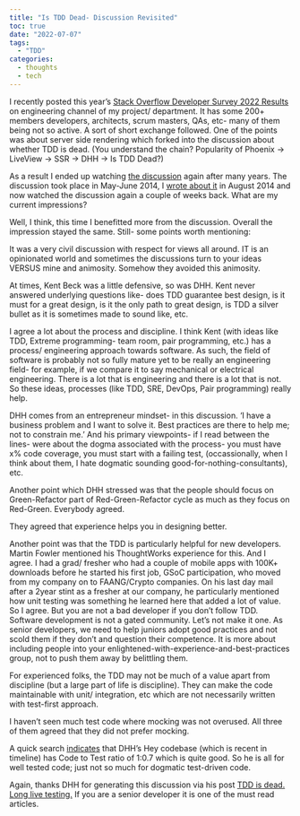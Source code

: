 ```yaml
---
title: "Is TDD Dead- Discussion Revisited"
toc: true
date: "2022-07-07"
tags: 
  - "TDD"
categories: 
  - thoughts
  - tech
---
```

I recently posted this year’s [Stack Overflow Developer Survey 2022 Results][so-survey-results-2022] on engineering channel of my project/ department. It has some 200+ members developers, architects, scrum masters, QAs, etc- many of them being not so active. A sort of short exchange followed. One of the points was about server side rendering which forked into the discussion about whether TDD is dead. (You understand the chain? Popularity of Phoenix -> LiveView -> SSR -> DHH -> Is TDD Dead?)

As a result I ended up watching [the discussion][tdd-discussion] again after many years. The discussion took place in May-June 2014, I [wrote about it][my-impression-about-orig-post] in August 2014 and now watched the discussion again a couple of weeks back. What are my current impressions?

Well, I think, this time I benefitted more from the discussion. Overall the impression stayed the same. Still- some points worth mentioning:

It was a very civil discussion with respect for views all around. IT is an opinionated world and sometimes the discussions turn to your ideas VERSUS mine and animosity. Somehow they avoided this animosity.

At times, Kent Beck was a little defensive, so was DHH. Kent never answered underlying questions like- does TDD guarantee best design, is it must for a great design, is it the only path to great design, is TDD a silver bullet as it is sometimes made to sound like, etc.

I agree a lot about the process and discipline. I think Kent (with ideas like TDD, Extreme programming- team room, pair programming, etc.) has a process/ engineering approach towards software. As such, the field of software is probably not so fully mature yet to be really an engineering field- for example, if we compare it to say mechanical or electrical engineering. There is a lot that is engineering and there is a lot that is not. So these ideas, processes (like TDD, SRE, DevOps, Pair programming) really help.

DHH comes from an entrepreneur mindset- in this discussion. ‘I have a business problem and I want to solve it. Best practices are there to help me; not to constrain me.’ And his primary viewpoints- if I read between the lines- were about the dogma associated with the process- you must have x% code coverage, you must start with a failing test, (occassionally, when I think about them, I hate dogmatic sounding good-for-nothing-consultants), etc.

Another point which DHH stressed was that the people should focus on Green-Refactor part of Red-Green-Refactor cycle as much as they focus on Red-Green. Everybody agreed.

They agreed that experience helps you in designing better.

Another point was that the TDD is particularly helpful for new developers. Martin Fowler mentioned his ThoughtWorks experience for this. And I agree. I had a grad/ fresher who had a couple of mobile apps with 100K+ downloads before he started his first job, GSoC participation, who moved from my company on to FAANG/Crypto companies. On his last day mail after a 2year stint as a fresher at our company, he particularly mentioned how unit testing was something he learned here that added a lot of value. So I agree. But you are not a bad developer if you don’t follow TDD. Software development is not a gated community. Let’s not make it one. As senior developers, we need to help juniors adopt good practices and not scold them if they don’t and question their competence. It is more about including people into your enlightened-with-experience-and-best-practices group, not to push them away by belittling them.

For experienced folks, the TDD may not be much of a value apart from discipline (but a large part of life is discipline). They can make the code maintainable with unit/ integration, etc which are not necessarily written with test-first approach.

I haven’t seen much test code where mocking was not overused. All three of them agreed that they did not prefer mocking.

A quick search [indicates][hey-code-metrics] that DHH’s Hey codebase (which is recent in timeline) has Code to Test ratio of 1:0.7 which is quite good. So he is all for well tested code; just not so much for dogmatic test-driven code.

Again, thanks DHH for generating this discussion via his post [TDD is dead. Long live testing.][orig-article-TDD-is-dead] If you are a senior developer it is one of the must read articles.

[so-survey-results-2022]:https://survey.stackoverflow.co/2022/
[tdd-discussion]:https://martinfowler.com/articles/is-tdd-dead/ 
[hey-code-metrics]:https://twitter.com/dhh/status/1263493729584742401
[orig-article-TDD-is-dead]:https://dhh.dk/2014/tdd-is-dead-long-live-testing.html
[my-impression-about-orig-post]:https://atul-atul.github.io/2014/08/05/Is-TDD-Dead.html